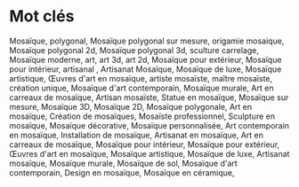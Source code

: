 # Mot clés

Mosaïque,
polygonal,
Mosaïque polygonal sur mesure,
origamie mosaique,
Mosaïque polygonal 2d,
Mosaïque polygonal 3d,
sculture carrelage,
Mosaïque moderne,
art,
art 3d,
art 2d,
Mosaïque pour extérieur,
Mosaïque pour intérieur,
artisanal ,
Artisanat Mosaïque,
Mosaïque de luxe,
Mosaïque artistique,
Œuvres d'art en mosaïque,
artiste mosaïste,
maître mosaïste,
création unique,
Mosaïque d'art contemporain,
Mosaïque murale,
Art en carreaux de mosaïque,
Artisan mosaïste,
Statue en mosaïque,
Mosaïque sur mesure,
Mosaïque 3D,
Mosaïque 2D,
Mosaïque polygonale,
Art en mosaïque,
Création de mosaïques,
Mosaïste professionnel,
Sculpture en mosaïque,
Mosaïque décorative,
Mosaïque personnalisée,
Art contemporain en mosaïque,
Installation de mosaïque,
Artisanat en mosaïque,
Art en carreaux de mosaïque,
Mosaïque pour intérieur,
Mosaïque pour extérieur,
Œuvres d'art en mosaïque,
Mosaïque artistique,
Mosaïque de luxe,
Artisanat mosaïque,
Mosaïque murale,
Mosaïque de sol,
Mosaïque d'art contemporain,
Design en mosaïque,
Mosaïque en céramique,